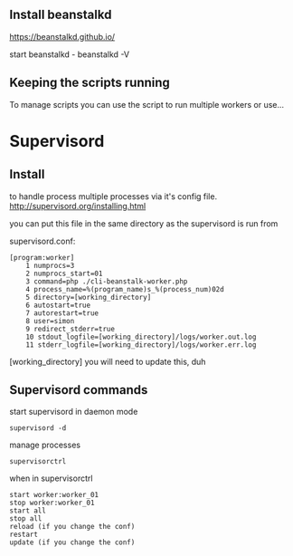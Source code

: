 Install beanstalkd
---------------------
https://beanstalkd.github.io/

start beanstalkd - beanstalkd -V

Keeping the scripts running
---------------------
To manage scripts you can use the script to run multiple workers or use...

Supervisord
=====================

Install 
---------------------
to handle process multiple processes via it's config file.
http://supervisord.org/installing.html

you can put this file in the same directory as the supervisord is run from

supervisord.conf:

    [program:worker]
        1 numprocs=3
        2 numprocs_start=01
        3 command=php ./cli-beanstalk-worker.php
        4 process_name=%(program_name)s_%(process_num)02d
        5 directory=[working_directory]
        6 autostart=true
        7 autorestart=true
        8 user=simon
        9 redirect_stderr=true
        10 stdout_logfile=[working_directory]/logs/worker.out.log
        11 stderr_logfile=[working_directory]/logs/worker.err.log

[working_directory] you will need to update this, duh

Supervisord commands
-----
start supervisord in daemon mode

    supervisord -d

manage processes

    supervisorctrl

when in supervisorctrl

    start worker:worker_01
    stop worker:worker_01
    start all
    stop all
    reload (if you change the conf)
    restart
    update (if you change the conf)